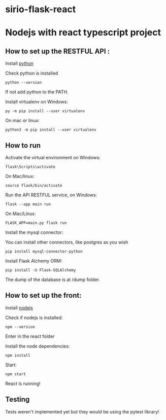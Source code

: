 # sirio-flask-react
<h1>Nodejs with react typescript project</h1>

<h2> How to set up the RESTFUL API :</h2>

<p>Install <a href="https://www.python.org/" target="_blank">python</a></p>

<p>Check python is installed</p>

``` code
python --version
```

<p>If not add python to the PATH.</p>

<p>Install virtualenv on Windows:<p>

``` code
py -m pip install --user virtualenv

```

<p>On mac or linux:</p>

``` code
python3 -m pip install --user virtualenv
```

<h2>How to run</h2>

<p>Activate the virtual environment on Windows:</p>

``` code
flask\Scripts\activate
```

<p>On Mac/linux: </p>

``` code
source flask/bin/activate
```

<p>Run the API RESTFUL service, on Windows:</p>

``` code
flask --app main run
``` 

<p>On Mac/Linux:</p>

``` code
FLASK_APP=main.py flask run
```
<p>Install the mysql connector:</p>
<p> You can install other connectors, like postgres as you wish</p>

``` code
pip install mysql-connector-python
```

<p> Install Flask Alchemy ORM: </p>

``` code
pip install -U Flask-SQLAlchemy
```

<p>The dump of the database is at /dump folder. </p>

<h2>How to set up the front:</h2>

<p>Install <a href="https://nodejs.org/en" target="_blank">nodejs</a></p>

<p>Check if nodejs is installed:</p>

``` code
npm --version
```

<p>Enter in the react folder</p>

<p>Install the node dependencies:</p>

``` code
npm install
```

<p>Start:</p>

``` code
npm start
```

<p>React is running! </p>

<h2>Testing</h2>

<p>Tests weren't implemented yet but they would be using the pytest library!</p>